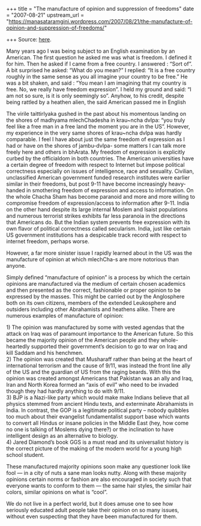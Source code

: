 +++
title = "The manufacture of opinion and suppression of freedoms"
date = "2007-08-21"
upstream_url = "https://manasataramgini.wordpress.com/2007/08/21/the-manufacture-of-opinion-and-suppression-of-freedoms/"

+++
Source: [here](https://manasataramgini.wordpress.com/2007/08/21/the-manufacture-of-opinion-and-suppression-of-freedoms/).

Many years ago I was being subject to an English examination by an American. The first question he asked me was what is freedom. I defined it for him. Then he asked if I came from a free country. I answered : “Sort of”. A bit surprised he asked: “What do you mean?” I replied: “It is a free country roughly in the same sense as you all imagine your country to be free.” He was a bit shaken, and said : “You mean I am imagining that my country is free. No, we really have freedom expression”. I held my ground and said: “I am not so sure, is it is only seemingly so”. Anyhow, to his credit, despite being rattled by a heathen alien, the said American passed me in English

The virile taittirIyaka gushed in the past about his momentous landing on the shores of madhyama mlechChadesha in krau\~ncha dvIpa: “you truly feel like a free man in a free land the moment you are in the US”. However, my experience in the very same shores of krau\~ncha dvIpa was hardly comparable. I feel I have about just the same freedom of expression as I had or have on the shores of jambu-dvIpa- some matters I can talk more freely here and others in bhArata. My freedom of expression is explicitly curbed by the officialdom in both countries. The American universities have a certain degree of freedom with respect to Internet but impose political correctness especially on issues of intelligence, race and sexuality. Civilian, unclassified American government funded research institutes were earlier similar in their freedoms, but post 9-11 have become increasingly heavy-handed in smothering freedom of expression and access to information. On the whole Chacha Sham has become paranoid and more and more willing to compromise freedom of expression/access to information after 9-11. India on the other hand despite its large internal Moslem and Isaist populations and numerous terrorist strikes exhibits far less paranoia in the directions that Americans do. But the Indian system prevents free expression with its own flavor of political correctness called secularism. India, just like certain US government institutions has a despicable track record with respect to internet freedom, perhaps worse.

However, a far more sinister issue I rapidly learned about in the US was the manufacture of opinion at which mlechCha-s are more notorious than anyone.

Simply defined “manufacture of opinion” is a process by which the certain opinions are manufactured via the medium of certain chosen academics and then presented as the correct, fashionable or proper opinion to be expressed by the masses. This might be carried out by the Anglosphere both on its own citizens, members of the extended Leukosphere and outsiders including other Abrahamists and heathens alike. There are numerous examples of manufacture of opinion:

1\) The opinion was manufactured by some with vested agendas that the attack on Iraq was of paramount importance to the American future. So this became the majority opinion of the American people and they whole-heartedly supported their government’s decision to go to war on Iraq and kill Saddam and his henchmen.  
2) The opinion was created that Musharaff rather than being at the heart of international terrorism and the cause of 9/11, was instead the front line ally of the US and the guardian of US from the raging beards. With this the opinion was created amongst Americans that Pakistan was an ally and Iraq, Iran and North Korea formed an “axis of evil” who need to be invaded though they had hardly anything to do with 9/11.  
3) BJP is a Nazi-like party which would make make Indians believe that all physics stemmed from ancient Hindu texts, and exterminate Abrahamists in India. In contrast, the GOP is a legitimate political party – nobody quibbles too much about their evangelist fundamentalist support base which wants to convert all Hindus or insane policies in the Middle East (hey, how come no one is talking of Moslems dying there?) or the inclination to have intelligent design as an alternative to biology.  
4) Jared Diamond’s book GGS is a must read and its universalist history is the correct picture of the making of the modern world for a young high school student.

These manufactured majority opinions soon make any questioner look like fool — in a city of nuts a sane man looks nutty. Along with these majority opinions certain norms or fashion are also encouraged in society such that everyone wants to conform to them — the same hair styles, the similar hair colors, similar opinions on what is “cool”.

We do not live in a perfect world, but it does amuse one to see how seriously educated adult people take their opinion on so many issues, without even suspecting that they have been manufactured for them.

